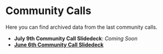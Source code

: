 # Community Calls

Here you can find archived data from the last community calls.
* **July 9th Community Call Slidedeck**: *Coming Soon*
* [**June 6th Community Call Slidedeck**](https://drive.google.com/file/d/1id4ykSvqTiB9i_azSZiK9mBMVUs1npcK/view?_hsenc=p2ANqtz-8KD8a7V113loupiMcEet5fkWM5YbIr8QqoCeSMhFguMRHn37ryZcrkiTNBmEZGRsKh0_MAh-qZy2TUp0liNrXeqEElcxDGdPbGAx_k856cIiKawPM&_hsmi=367700062)
